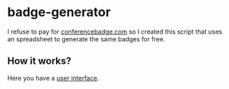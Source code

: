 # badge-generator
I refuse to pay for [conferencebadge.com](http://conferencebadge.com) so I created this script that uses an spreadsheet to generate the same badges for free.

## How it works?

Here you have a [user interface](http://hhkaos.github.io/badge-generator/).